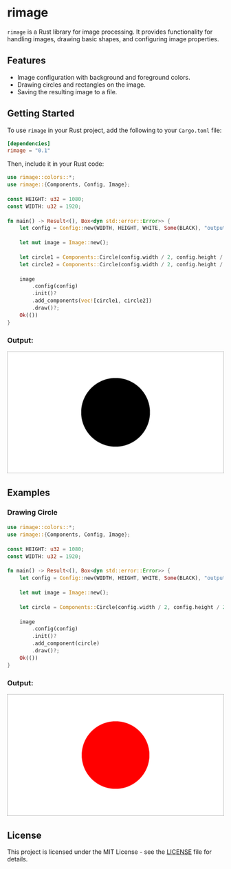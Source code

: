 # rimage

`rimage` is a Rust library for image processing. It provides functionality for handling images, drawing basic shapes, and configuring image properties.

## Features

- Image configuration with background and foreground colors.
- Drawing circles and rectangles on the image.
- Saving the resulting image to a file.

## Getting Started

To use `rimage` in your Rust project, add the following to your `Cargo.toml` file:

```toml
[dependencies]
rimage = "0.1"
```

Then, include it in your Rust code:

```rust
use rimage::colors::*;
use rimage::{Components, Config, Image};

const HEIGHT: u32 = 1080;
const WIDTH: u32 = 1920;

fn main() -> Result<(), Box<dyn std::error::Error>> {
    let config = Config::new(WIDTH, HEIGHT, WHITE, Some(BLACK), "output.png");

    let mut image = Image::new();

    let circle1 = Components::Circle(config.width / 2, config.height / 2, 300, RED);
    let circle2 = Components::Circle(config.width / 2, config.height / 2, 305, BLACK);

    image
        .config(config)
        .init()?
        .add_components(vec![circle1, circle2])
        .draw()?;
    Ok(())
}

```

### Output:

![output](./images/1.png)

## Examples

### Drawing Circle

```rust
use rimage::colors::*;
use rimage::{Components, Config, Image};

const HEIGHT: u32 = 1080;
const WIDTH: u32 = 1920;

fn main() -> Result<(), Box<dyn std::error::Error>> {
    let config = Config::new(WIDTH, HEIGHT, WHITE, Some(BLACK), "output.png");

    let mut image = Image::new();

    let circle = Components::Circle(config.width / 2, config.height / 2, 300, RED);

    image
        .config(config)
        .init()?
        .add_component(circle)
        .draw()?;
    Ok(())
}

```

### Output:

![output](./images/2.png)

## License

This project is licensed under the MIT License - see the [LICENSE](LICENSE) file for details.
